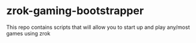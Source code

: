 # zrok-gaming-bootstrapper
This repo contains scripts that will allow you to start up and play any/most games using zrok
